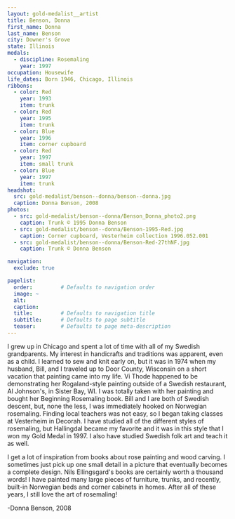 ```yaml
---
layout: gold-medalist__artist
title: Benson, Donna
first_name: Donna
last_name: Benson
city: Downer's Grove
state: Illinois
medals: 
  - discipline: Rosemaling
    year: 1997
occupation: Housewife
life_dates: Born 1946, Chicago, Illinois
ribbons:
  - color: Red
    year: 1993
    item: trunk
  - color: Red
    year: 1995
    item: trunk
  - color: Blue
    year: 1996
    item: corner cupboard
  - color: Red
    year: 1997
    item: small trunk
  - color: Blue
    year: 1997
    item: trunk
headshot:
  src: gold-medalist/benson--donna/benson--donna.jpg
  caption: Donna Benson, 2008
photos:
  - src: gold-medalist/benson--donna/Benson_Donna_photo2.png
    caption: Trunk © 1995 Donna Benson
  - src: gold-medalist/benson--donna/Benson-1995-Red.jpg
    caption: Corner cupboard, Vesterheim collection 1996.052.001
  - src: gold-medalist/benson--donna/Benson-Red-27thNF.jpg
    caption: Trunk © Donna Benson

navigation:
  exclude: true

pagelist:
  order:         # Defaults to navigation order  
  image: ~
  alt:
  caption:
  title:         # Defaults to navigation title
  subtitle:      # Defaults to page subtitle
  teaser:        # Defaults to page meta-description  
---
```

I grew up in Chicago and spent a lot of time with all of my Swedish grandparents.  My interest in handicrafts and traditions was apparent, even as a child.  I learned to sew and knit early on, but it was in 1974 when my husband, Bill, and I traveled up to Door County, Wisconsin on a short vacation that painting came into my life.  Vi Thode happened to be demonstrating her Rogaland-style painting outside of a Swedish restaurant, Al Johnson's, in Sister Bay, WI.  I was totally taken with her painting and bought her Beginning Rosemaling book.  Bill and I are both of Swedish descent, but, none the less, I was immediately hooked on Norwegian rosemaling.  Finding local teachers was not easy, so I began taking classes at Vesterheim in Decorah.  I have studied all of the different styles of rosemaling, but Hallingdal became my favorite and it was in this style that I won my Gold Medal in 1997.  I also have studied Swedish folk art and teach it as well.

I get a lot of inspiration from books about rose painting and wood carving.  I sometimes just pick up one small detail in a picture that eventually becomes a complete design.  Nils Ellingsgard's books are certainly worth a thousand words!  I have painted many large pieces of furniture, trunks, and recently, built-in Norwegian beds and corner cabinets in homes.  After all of these years, I still love the art of rosemaling!

-Donna Benson, 2008

